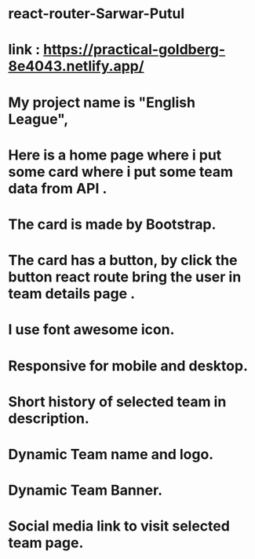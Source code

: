 # react-router-Sarwar-Putul
# link : https://practical-goldberg-8e4043.netlify.app/
# My project name is "English League",
# Here is a home page where i put some card where i put some team data from API .
# The card is made by Bootstrap.
# The card has a button, by click the button react route bring the user in team details page .
# I use font awesome icon.
# Responsive for mobile and desktop.
# Short history of selected team in description.
# Dynamic Team name and logo.
# Dynamic Team Banner.
# Social media link to visit selected team page.
